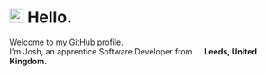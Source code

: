 <h1><img align="" src="https://media.giphy.com/media/hvRJCLFzcasrR4ia7z/giphy.gif" width="25px"> Hello. </h1>
<p>Welcome to my GitHub profile. <br> I'm Josh, an apprentice Software Developer from  <img src="https://cdn-icons-png.flaticon.com/512/197/197374.png" width="13"/>  <b>Leeds, United Kingdom.</b></p>
